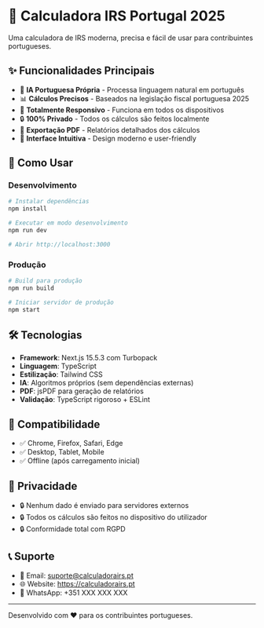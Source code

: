 # 🧮 Calculadora IRS Portugal 2025

Uma calculadora de IRS moderna, precisa e fácil de usar para contribuintes portugueses.

## ✨ Funcionalidades Principais

- 🤖 **IA Portuguesa Própria** - Processa linguagem natural em português
- 📊 **Cálculos Precisos** - Baseados na legislação fiscal portuguesa 2025
- 📱 **Totalmente Responsivo** - Funciona em todos os dispositivos
- 🔒 **100% Privado** - Todos os cálculos são feitos localmente
- 📄 **Exportação PDF** - Relatórios detalhados dos cálculos
- 🎯 **Interface Intuitiva** - Design moderno e user-friendly

## 🚀 Como Usar

### Desenvolvimento

```bash
# Instalar dependências
npm install

# Executar em modo desenvolvimento
npm run dev

# Abrir http://localhost:3000
```

### Produção

```bash
# Build para produção
npm run build

# Iniciar servidor de produção
npm start
```

## 🛠️ Tecnologias

- **Framework**: Next.js 15.5.3 com Turbopack
- **Linguagem**: TypeScript
- **Estilização**: Tailwind CSS
- **IA**: Algoritmos próprios (sem dependências externas)
- **PDF**: jsPDF para geração de relatórios
- **Validação**: TypeScript rigoroso + ESLint

## 📱 Compatibilidade

- ✅ Chrome, Firefox, Safari, Edge
- ✅ Desktop, Tablet, Mobile
- ✅ Offline (após carregamento inicial)

## 🔐 Privacidade

- 🔒 Nenhum dado é enviado para servidores externos
- 🔒 Todos os cálculos são feitos no dispositivo do utilizador
- 🔒 Conformidade total com RGPD

## 📞 Suporte

- 📧 Email: suporte@calculadorairs.pt
- 🌐 Website: https://calculadorairs.pt
- 📱 WhatsApp: +351 XXX XXX XXX

---

Desenvolvido com ❤️ para os contribuintes portugueses.
